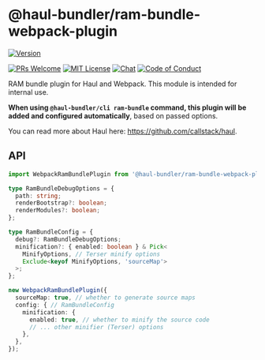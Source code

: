 # @haul-bundler/ram-bundle-webpack-plugin

[![Version][version]][package]   

[![PRs Welcome][prs-welcome-badge]][prs-welcome]
[![MIT License][license-badge]][license]
[![Chat][chat-badge]][chat]
[![Code of Conduct][coc-badge]][coc]

RAM bundle plugin for Haul and Webpack. This module is intended for internal use.

__When using `@haul-bundler/cli ram-bundle` command, this plugin will be added and configured automatically__, based on passed options.

You can read more about Haul here: https://github.com/callstack/haul.

## API

```ts
import WebpackRamBundlePlugin from '@haul-bundler/ram-bundle-webpack-plugin';

type RamBundleDebugOptions = {
  path: string;
  renderBootstrap?: boolean;
  renderModules?: boolean;
};

type RamBundleConfig = {
  debug?: RamBundleDebugOptions;
  minification?: { enabled: boolean } & Pick<
    MinifyOptions, // Terser minify options
    Exclude<keyof MinifyOptions, 'sourceMap'>
  >;
};

new WebpackRamBundlePlugin({
  sourceMap: true, // whether to generate source maps
  config: { // RamBundleConfig
    minification: {
      enabled: true, // whether to minify the source code
      // ... other minifier (Terser) options
    },
  },
});
```

<!-- badges (common) -->

[license-badge]: https://img.shields.io/npm/l/@haul-bundler/ram-bundle-webpack-plugin.svg?style=flat-square
[license]: https://opensource.org/licenses/MIT
[prs-welcome-badge]: https://img.shields.io/badge/PRs-welcome-brightgreen.svg?style=flat-square
[prs-welcome]: http://makeapullrequest.com
[coc-badge]: https://img.shields.io/badge/code%20of-conduct-ff69b4.svg?style=flat-square
[coc]: https://github.com/callstack/haul/blob/master/CODE_OF_CONDUCT.md
[chat-badge]: https://img.shields.io/badge/chat-discord-brightgreen.svg?style=flat-square&colorB=7289DA&logo=discord
[chat]: https://discord.gg/zwR2Cdh

[version]: https://img.shields.io/npm/v/@haul-bundler/ram-bundle-webpack-plugin.svg?style=flat-square
[package]: https://www.npmjs.com/package/@haul-bundler/ram-bundle-webpack-plugin
